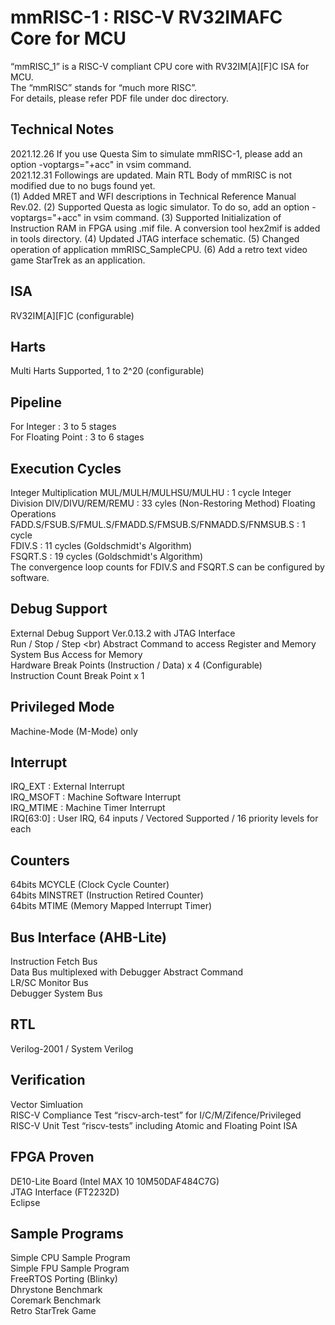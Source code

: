 # mmRISC-1 : RISC-V RV32IMAFC Core for MCU

“mmRISC_1” is a RISC-V compliant CPU core with RV32IM[A][F]C ISA for MCU.<br>
The “mmRISC” stands for “much more RISC”. <br>
For details, please refer PDF file under doc directory. <br>

## Technical Notes
2021.12.26 If you use Questa Sim to simulate mmRISC-1, please add an option -voptargs="+acc" in vsim command.<br>
2021.12.31 Followings are updated. Main RTL Body of mmRISC is not modified due to no bugs found yet.<br>
(1) Added MRET and WFI descriptions in Technical Reference Manual Rev.02. 
(2) Supported Questa as logic simulator. To do so, add an option -voptargs="+acc" in vsim command. 
(3) Supported Initialization of Instruction RAM in FPGA using .mif file. A conversion tool hex2mif is added in tools directory. 
(4) Updated JTAG interface schematic. 
(5) Changed operation of application mmRISC_SampleCPU. 
(6) Add a retro text video game StarTrek as an application. 

## ISA
RV32IM[A][F]C (configurable)

## Harts
Multi Harts Supported, 1 to 2^20 (configurable)

## Pipeline
For Integer : 3 to 5 stages <br>
For Floating Point : 3 to 6 stages <br>

## Execution Cycles
Integer Multiplication MUL/MULH/MULHSU/MULHU : 1 cycle
Integer Division DIV/DIVU/REM/REMU : 33 cyles (Non-Restoring Method)
Floating Operations <br>
  FADD.S/FSUB.S/FMUL.S/FMADD.S/FMSUB.S/FNMADD.S/FNMSUB.S : 1 cycle <br>
  FDIV.S  : 11 cycles (Goldschmidt's Algorithm) <br>
  FSQRT.S : 19 cycles (Goldschmidt's Algorithm) <br>
  The convergence loop counts for FDIV.S and FSQRT.S can be configured by software. <br>

## Debug Support
External Debug Support Ver.0.13.2 with JTAG Interface <br>
Run / Stop / Step <br)
Abstract Command to access Register and Memory <br>
System Bus Access for Memory <br>
Hardware Break Points (Instruction / Data) x 4 (Configurable) <br>
Instruction Count Break Point x 1 <br>

## Privileged Mode
Machine-Mode (M-Mode) only <br>

## Interrupt
IRQ_EXT   : External Interrupt <br>
IRQ_MSOFT : Machine Software Interrupt <br>
IRQ_MTIME : Machine Timer Interrupt <br>
IRQ[63:0] : User IRQ, 64 inputs / Vectored Supported / 16 priority levels for each <br>

## Counters
64bits MCYCLE (Clock Cycle Counter) <br>
64bits MINSTRET (Instruction Retired Counter) <br>
64bits MTIME (Memory Mapped Interrupt Timer) <br>

## Bus Interface (AHB-Lite)
Instruction Fetch Bus <br>
Data Bus multiplexed with Debugger Abstract Command <br>
LR/SC Monitor Bus <br>
Debugger System Bus <br>

## RTL
Verilog-2001 / System Verilog <br>

## Verification
Vector Simluation <br>
RISC-V Compliance Test “riscv-arch-test” for I/C/M/Zifence/Privileged <br>
RISC-V Unit Test “riscv-tests” including Atomic and Floating Point ISA <br>

## FPGA Proven
DE10-Lite Board (Intel MAX 10 10M50DAF484C7G) <br>
JTAG Interface (FT2232D) <br>
Eclipse <br>

## Sample Programs
Simple CPU Sample Program <br>
Simple FPU Sample Program <br>
FreeRTOS Porting (Blinky) <br>
Dhrystone Benchmark <br>
Coremark Benchmark <br>
Retro StarTrek Game <br>

